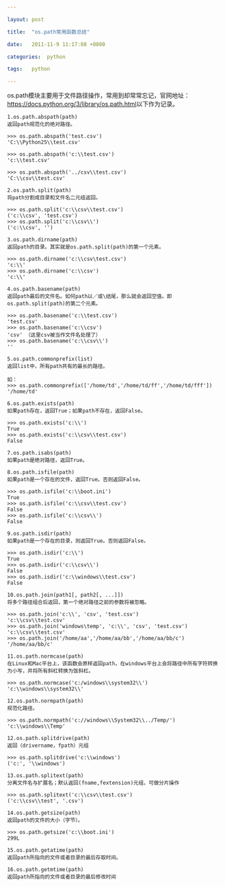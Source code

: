 ```yaml
---

layout: post

title:  "os.path常用函数总结"

date:   2011-11-9 11:17:08 +0800

categories:  python

tags:   python

---
```

 

os.path模块主要用于文件路径操作，常用到却常常忘记，官网地址：<https://docs.python.org/3/library/os.path.html>以下作为记录。

	1.os.path.abspath(path) 
	返回path规范化的绝对路径。 
	 
	>>> os.path.abspath('test.csv') 
	'C:\\Python25\\test.csv' 
	 
	>>> os.path.abspath('c:\\test.csv') 
	'c:\\test.csv' 
	 
	>>> os.path.abspath('../csv\\test.csv') 
	'C:\\csv\\test.csv' 
	 
	2.os.path.split(path) 
	将path分割成目录和文件名二元组返回。 
	 
	>>> os.path.split('c:\\csv\\test.csv') 
	('c:\\csv', 'test.csv') 
	>>> os.path.split('c:\\csv\\') 
	('c:\\csv', '') 
	 
	3.os.path.dirname(path) 
	返回path的目录。其实就是os.path.split(path)的第一个元素。 
	 
	>>> os.path.dirname('c:\\csv\test.csv') 
	'c:\\' 
	>>> os.path.dirname('c:\\csv') 
	'c:\\' 
	 
	4.os.path.basename(path) 
	返回path最后的文件名。如何path以／或\结尾，那么就会返回空值。即os.path.split(path)的第二个元素。 
	 
	>>> os.path.basename('c:\\test.csv') 
	'test.csv' 
	>>> os.path.basename('c:\\csv') 
	'csv' （这里csv被当作文件名处理了） 
	>>> os.path.basename('c:\\csv\\') 
	'' 
	 
	5.os.path.commonprefix(list) 
	返回list中，所有path共有的最长的路径。 
	 
	如： 
	>>> os.path.commonprefix(['/home/td','/home/td/ff','/home/td/fff']) 
	'/home/td' 
	 
	6.os.path.exists(path) 
	如果path存在，返回True；如果path不存在，返回False。 
	 
	>>> os.path.exists('c:\\') 
	True 
	>>> os.path.exists('c:\\csv\\test.csv') 
	False 
	 
	7.os.path.isabs(path) 
	如果path是绝对路径，返回True。 
	 
	8.os.path.isfile(path) 
	如果path是一个存在的文件，返回True。否则返回False。 
	 
	>>> os.path.isfile('c:\\boot.ini') 
	True 
	>>> os.path.isfile('c:\\csv\\test.csv') 
	False 
	>>> os.path.isfile('c:\\csv\\') 
	False 
	 
	9.os.path.isdir(path) 
	如果path是一个存在的目录，则返回True。否则返回False。 
	 
	>>> os.path.isdir('c:\\') 
	True 
	>>> os.path.isdir('c:\\csv\\') 
	False 
	>>> os.path.isdir('c:\\windows\\test.csv') 
	False 
	 
	10.os.path.join(path1[, path2[, ...]]) 
	将多个路径组合后返回，第一个绝对路径之前的参数将被忽略。 
	 
	>>> os.path.join('c:\\', 'csv', 'test.csv') 
	'c:\\csv\\test.csv' 
	>>> os.path.join('windows\temp', 'c:\\', 'csv', 'test.csv') 
	'c:\\csv\\test.csv' 
	>>> os.path.join('/home/aa','/home/aa/bb','/home/aa/bb/c') 
	'/home/aa/bb/c' 
	 
	11.os.path.normcase(path) 
	在Linux和Mac平台上，该函数会原样返回path，在windows平台上会将路径中所有字符转换为小写，并将所有斜杠转换为饭斜杠。 
	 
	>>> os.path.normcase('c:/windows\\system32\\') 
	'c:\\windows\\system32\\' 
	 
	12.os.path.normpath(path) 
	规范化路径。 
	 
	>>> os.path.normpath('c://windows\\System32\\../Temp/') 
	'c:\\windows\\Temp' 
	 
	12.os.path.splitdrive(path) 
	返回（drivername，fpath）元组 
	 
	>>> os.path.splitdrive('c:\\windows') 
	('c:', '\\windows') 
	 
	13.os.path.splitext(path) 
	分离文件名与扩展名；默认返回(fname,fextension)元组，可做分片操作 
	 
	>>> os.path.splitext('c:\\csv\\test.csv') 
	('c:\\csv\\test', '.csv') 
	 
	14.os.path.getsize(path) 
	返回path的文件的大小（字节）。 
	 
	>>> os.path.getsize('c:\\boot.ini') 
	299L 
	 
	15.os.path.getatime(path) 
	返回path所指向的文件或者目录的最后存取时间。 
	 
	16.os.path.getmtime(path) 
	返回path所指向的文件或者目录的最后修改时间 